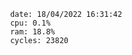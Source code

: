 

                date: 18/04/2022 16:31:42
                cpu: 0.1%
                ram: 18.8%
                cycles: 23820

                         